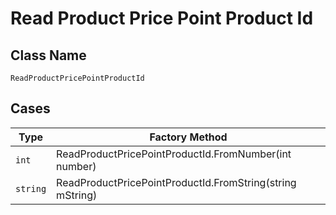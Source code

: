 
# Read Product Price Point Product Id

## Class Name

`ReadProductPricePointProductId`

## Cases

| Type | Factory Method |
|  --- | --- |
| `int` | ReadProductPricePointProductId.FromNumber(int number) |
| `string` | ReadProductPricePointProductId.FromString(string mString) |

